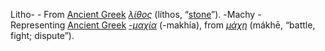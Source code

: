 Litho- - From [Ancient Greek](https://en.wikipedia.org/wiki/Ancient_Greek "w:Ancient Greek") _[λίθος](https://en.wiktionary.org/wiki/%CE%BB%CE%AF%CE%B8%CE%BF%CF%82#Ancient_Greek "λίθος")_ (líthos, “[stone](https://en.wiktionary.org/wiki/stone "stone")”).
-Machy - Representing [Ancient Greek](https://en.wikipedia.org/wiki/Ancient_Greek "w:Ancient Greek") _[-μαχία](https://en.wiktionary.org/w/index.php?title=-%CE%BC%CE%B1%CF%87%CE%AF%CE%B1&action=edit&redlink=1 "-μαχία (page does not exist)")_ (-makhía), from _[μάχη](https://en.wiktionary.org/wiki/%CE%BC%CE%AC%CF%87%CE%B7#Ancient_Greek "μάχη")_ (mákhē, “battle, fight; dispute”).